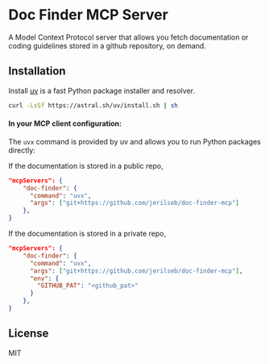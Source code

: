 # Doc Finder MCP Server

A Model Context Protocol server that allows you fetch documentation or coding guidelines stored in a github repository, on demand.


## Installation

Install [uv](https://github.com/astral-sh/uv) is a fast Python package installer and resolver.

```bash
curl -LsSf https://astral.sh/uv/install.sh | sh
```

#### In your MCP client configuration:

The `uvx` command is provided by uv and allows you to run Python packages directly:

If the documentation is stored in a public repo,

```json
"mcpServers": {
    "doc-finder": {
      "command": "uvx",
      "args": ["git+https://github.com/jerilseb/doc-finder-mcp"]
    },
}
```

If the documentation is stored in a private repo,


```json
"mcpServers": {
    "doc-finder": {
      "command": "uvx",
      "args": ["git+https://github.com/jerilseb/doc-finder-mcp"],
      "env": {
        "GITHUB_PAT": "<github_pat>"
      }
    },
}
```

## License

MIT